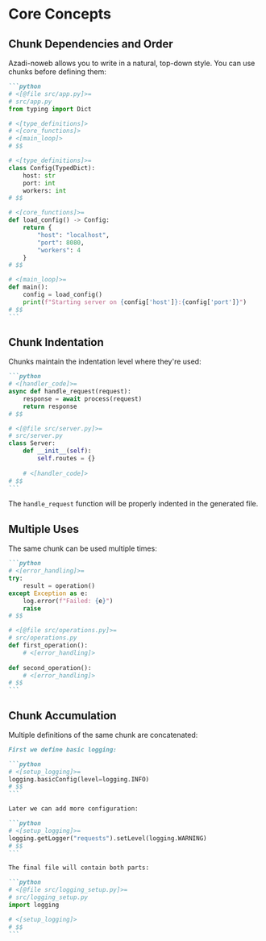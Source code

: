 # Core Concepts

## Chunk Dependencies and Order

Azadi-noweb allows you to write in a natural, top-down style. You can use chunks before defining them:

````markdown
```python
# <[@file src/app.py]>=
# src/app.py
from typing import Dict

# <[type_definitions]>
# <[core_functions]>
# <[main_loop]>
# $$

# <[type_definitions]>=
class Config(TypedDict):
    host: str
    port: int
    workers: int
# $$

# <[core_functions]>=
def load_config() -> Config:
    return {
        "host": "localhost",
        "port": 8080,
        "workers": 4
    }
# $$

# <[main_loop]>=
def main():
    config = load_config()
    print(f"Starting server on {config['host']}:{config['port']}")
# $$
```
````

## Chunk Indentation

Chunks maintain the indentation level where they're used:

````markdown
```python
# <[handler_code]>=
async def handle_request(request):
    response = await process(request)
    return response
# $$

# <[@file src/server.py]>=
# src/server.py
class Server:
    def __init__(self):
        self.routes = {}
        
    # <[handler_code]>
# $$
```
````

The `handle_request` function will be properly indented in the generated file.

## Multiple Uses

The same chunk can be used multiple times:

````markdown
```python
# <[error_handling]>=
try:
    result = operation()
except Exception as e:
    log.error(f"Failed: {e}")
    raise
# $$

# <[@file src/operations.py]>=
# src/operations.py
def first_operation():
    # <[error_handling]>
    
def second_operation():
    # <[error_handling]>
# $$
```
````

## Chunk Accumulation

Multiple definitions of the same chunk are concatenated:

````markdown
First we define basic logging:

```python
# <[setup_logging]>=
logging.basicConfig(level=logging.INFO)
# $$
```

Later we can add more configuration:

```python
# <[setup_logging]>=
logging.getLogger("requests").setLevel(logging.WARNING)
# $$
```

The final file will contain both parts:

```python
# <[@file src/logging_setup.py]>=
# src/logging_setup.py
import logging

# <[setup_logging]>
# $$
```
````
